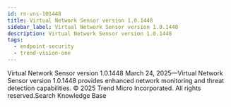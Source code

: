 ```yaml
---
id: rn-vns-101448
title: Virtual Network Sensor version 1.0.1448
sidebar_label: Virtual Network Sensor version 1.0.1448
description: Virtual Network Sensor version 1.0.1448
tags:
  - endpoint-security
  - trend-vision-one
---
```


 Virtual Network Sensor version 1.0.1448 March 24, 2025—Virtual Network Sensor version 1.0.1448 provides enhanced network monitoring and threat detection capabilities. © 2025 Trend Micro Incorporated. All rights reserved.Search Knowledge Base
